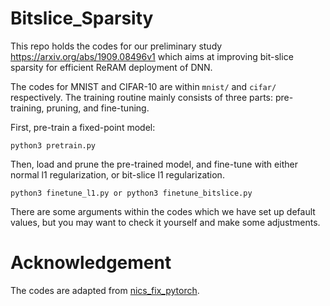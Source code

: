 # Bitslice_Sparsity
This repo holds the codes for our preliminary study https://arxiv.org/abs/1909.08496v1 which aims at improving bit-slice sparsity for efficient ReRAM deployment of DNN.

The codes for MNIST and CIFAR-10 are within `mnist/` and `cifar/` respectively. The training routine mainly consists of three parts: pre-training, pruning, and fine-tuning.

First, pre-train a fixed-point model:
```
python3 pretrain.py
```
Then, load and prune the pre-trained model, and fine-tune with either normal l1 regularization, or bit-slice l1 regularization.
```
python3 finetune_l1.py or python3 finetune_bitslice.py
```
There are some arguments within the codes which we have set up default values, but you may want to check it yourself and make some adjustments.

# Acknowledgement
The codes are adapted from [nics_fix_pytorch](https://github.com/walkerning/nics_fix_pytorch).
